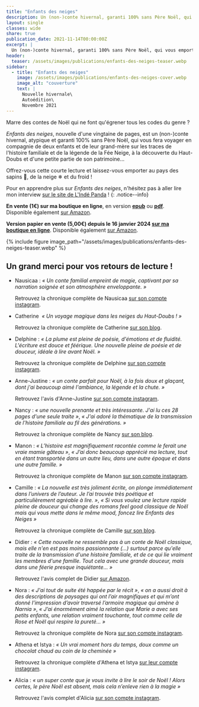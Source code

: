 ```yaml
---
title: "Enfants des neiges"
description: Un (non-)conte hivernal, garanti 100% sans Père Noël, qui vous emportera au pays des sapins, de la neige et du froid ! Paru en novembre 2021 en autoédition
layout: single
classes: wide
share: true
publication_date: 2021-11-14T00:00:00Z
excerpt: |
  Un (non-)conte hivernal, garanti 100% sans Père Noël, qui vous emportera au pays des sapins, de la neige et du froid !
header:
  teaser: /assets/images/publications/enfants-des-neiges-teaser.webp
sidebar:
  - title: "Enfants des neiges"
    image: /assets/images/publications/enfants-des-neiges-cover.webp
    image_alt: "couverture"
    text: |
      Nouvelle hivernale\
      Autoédition\
      Novembre 2021
---
```


Marre des contes de Noël qui ne font qu'égrener tous les codes du genre ?

*Enfants des neiges*, nouvelle d'une vingtaine de pages, est un (non-)conte hivernal, atypique et garanti 100% sans Père Noël, qui vous fera voyager en compagnie de deux enfants et de leur grand-mère sur les traces de l'histoire familiale et de la légende de la Fée Neige, à la découverte du Haut-Doubs et d'une petite partie de son patrimoine…

Offrez-vous cette courte lecture et laissez-vous emporter au pays des sapins 🌲, de la neige ❄ et du froid !

Pour en apprendre plus sur *Enfants des neiges*, n'hésitez pas à aller lire mon interview <a href="https://lindepanda.wordpress.com/2024/01/12/interview-catherine-phan-van/" target="_blank">sur le site de L'Indé Panda</a>&nbsp;!
{: .notice--info}

**En vente (1€) sur ma boutique en ligne**, en version **<a href="https://catherinephanvan.sumupstore.com/article/enfants-des-neiges-version-epub" target="_blank">epub</a>** ou **<a href="https://catherinephanvan.sumupstore.com/article/enfants-des-neiges-version-pdf" target="_blank">pdf</a>**. \
Disponible également <a href="https://amzn.to/3EUK8Zw" target="_blank">sur Amazon</a>.

**Version papier en vente (5,00€) depuis le 16 janvier 2024 <a href="https://catherinephanvan.sumupstore.com/article/enfants-des-neiges" target="_blank">sur ma boutique en ligne</a>**.
Disponible également <a target="_blank" href="https://amzn.to/3TWy1UA">sur Amazon</a>.

{% include figure image_path="/assets/images/publications/enfants-des-neiges-teaser.webp" %}


## Un grand merci pour vos retours de lecture&nbsp;!

- Nausicaa&nbsp;: *«&nbsp;Un conte familial empreint de magie, captivant par sa narration soignée et son atmosphère enveloppante.&nbsp;»*

    Retrouvez la chronique complète de Nausicaa <a href="https://www.instagram.com/p/C1tqZBsKGQP/" target="_blank">sur son compte instagram</a>.

- Catherine&nbsp; *«&nbsp;Un voyage magique dans les neiges du Haut-Doubs&nbsp;!&nbsp;»*

    Retrouvez la chronique complète de Catherine <a href="https://www.catherinejeanauteure.com/mes-chroniques/chroniques-2024" target="_blank">sur son blog</a>.

- Delphine&nbsp;: *«&nbsp;La plume est pleine de poésie, d'émotions et de fluidité. L'écriture est douce et féérique. Une nouvelle pleine de poésie et de douceur, idéale à lire avant Noël.&nbsp;»*

    Retrouvez la chronique complète de Delphine <a href="https://www.instagram.com/p/Cmexys4qfCa/" target="_blank">sur son compte instagram</a>.

- Anne-Justine&nbsp;: *«&nbsp;un conte parfait pour Noël, à la fois doux et glaçant, dont j'ai beaucoup aimé l'ambiance, la légende et la chute.&nbsp;»*

    Retrouvez l'avis d'Anne-Justine <a href="https://www.instagram.com/p/CmEjYiNKx3U/" target="_blank">sur son compte instagram</a>.

- Nancy&nbsp;: *«&nbsp;une nouvelle prenante et très intéressante. J'ai lu ces 28 pages d'une seule traite&nbsp;»*, *«&nbsp;J'ai adoré la thématique de la transmission de l'histoire familiale au fil des générations.&nbsp;»*

    Retrouvez la chronique complète de Nancy <a href="https://les-livres-de-nancy.blogspot.com/2022/01/enfants-des-neiges-catherine-phan-van.html" target="_blank">sur son blog</a>.

- Manon&nbsp;: *«&nbsp;L’histoire est magnifiquement racontée comme le ferait une vraie mamie gâteau&nbsp;»*, *«&nbsp;J’ai donc beaucoup apprécié ma lecture, tout en étant transportée dans un autre lieu, dans une autre époque et dans une autre famille.&nbsp;»*

    Retrouvez la chronique complète de Manon <a href="https://www.instagram.com/p/CYR6Au5qZ6X/" target="_blank">sur son compte instagram</a>.

- Camille&nbsp;: *«&nbsp;La nouvelle est très joliment écrite, on plonge immédiatement dans l’univers de l’auteur. Je l’ai trouvée très poétique et particulièrement agréable à lire.&nbsp;»*, *«&nbsp;Si vous voulez une lecture rapide pleine de douceur qui change des romans feel good classique de Noël mais qui vous mette dans le même mood, foncez lire Enfants des Neiges&nbsp;»*

    Retrouvez la chronique complète de Camille <a href="https://camillexlmn.wixsite.com/eclatdelune/post/chronique-enfants-des-neiges-catherine-phan-van-sp" target="_blank">sur son blog</a>.

- Didier&nbsp;: *«&nbsp;Cette nouvelle ne ressemble pas à un conte de Noël classique, mais elle n'en est pas moins passionnante (…) surtout parce qu'elle traite de la transmission d'une histoire familiale, et de ce qui lie vraiment les membres d'une famille. Tout cela avec une grande douceur, mais dans une féerie presque inquiétante…&nbsp;»*

    Retrouvez l'avis complet de Didier <a href="https://amzn.to/3RWAAFl" target="_blank">sur Amazon</a>.

- Nora&nbsp;: *«&nbsp;J'ai tout de suite été happée par le récit&nbsp;»*, *«&nbsp;on a aussi droit à des descriptions de paysages qui ont l’air magnifiques et qui m’ont donné l’impression d’avoir traversé l’armoire magique qui amène à Narnia&nbsp;»*, *«&nbsp;J’ai énormément aimé la relation que Marie a avec ses petits enfants, une relation vraiment touchante, tout comme celle de Rose et Noël qui respire la pureté…&nbsp;»*

    Retrouvez la chronique complète de Nora <a href="https://www.instagram.com/p/CWgUwHmKSFq/" target="_blank">sur son compte instagram</a>.

- Athena et Istya&nbsp;: *«&nbsp;Un vrai moment hors du temps, doux comme un chocolat chaud au coin de la cheminée&nbsp;»*

    Retrouvez la chronique complète d'Athena et Istya <a href="https://www.instagram.com/p/Ck-0w9GKj8K/" target="_blank">sur leur compte instagram</a>.

- Alicia&nbsp;: *«&nbsp;un super conte que je vous invite à lire le soir de Noël&nbsp;! Alors certes, le père Noël est absent, mais cela n’enleve rien à la magie&nbsp;»*

    Retrouvez l'avis complet d'Alicia <a href="https://www.instagram.com/p/Cl3zyyFN5KQ/" target="_blank">sur son compte instagram</a>.